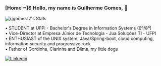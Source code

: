 ### [Home ~]$ Hello, my name is Guilherme Gomes, 🤘

![ggomes12's Stats](https://github-readme-stats.vercel.app/api?username=ggomes12&theme=tokyonight&show_icons=true&hide_border=false&count_private=true)
<!--[![GitHub Streak](https://streak-stats.demolab.com?user=ggomes12&theme=dark&hide_border=true&mode=weekly)](https://git.io/streak-stats)-->


• STUDENT at UFPI - Bachelor's Degree in Information Systems (6º/8º) <br/>
• Vice-Director at Empresa Júnior de Tecnologia - Jua Soluções TI - UFPI <br/>
• ENTHUSIAST of the UNIX system, Java/Spring-boot, cloud computing, information security and progressive rock <br/>
• Father of Gordinha, Clarinha and Dilma, my little dogs <br/>

[![Linkedin](https://img.shields.io/badge/LinkedIn-0077B5?style=for-the-badge&logo=linkedin&logoColor=white)](https://www.linkedin.com/in/guilherme-gomes-1570aa2a1/)
